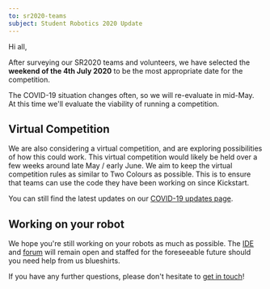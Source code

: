 ```yaml
---
to: sr2020-teams
subject: Student Robotics 2020 Update
---
```


Hi all,

After surveying our SR2020 teams and volunteers, we have selected the **weekend of the 4th July 2020** to be the most appropriate date for the competition.

The COVID-19 situation changes often, so we will re-evaluate in mid-May. At this time we'll evaluate the viability of running a competition.

## Virtual Competition

We are also considering a virtual competition, and are exploring possibilities of how this could work. This virtual competition would likely be held over a few weeks around late May / early June. We aim to keep the virtual competition rules as similar to Two Colours as possible. This is to ensure that teams can use the code they have been working on since Kickstart.

You can still find the latest updates on our [COVID-19 updates page](https://studentrobotics.org/covid-19/).

## Working on your robot

We hope you're still working on your robots as much as possible. The [IDE](https://studentrobotics.org/ide/) and [forum](https://studentrobotics.org/forum/) will remain open and staffed for the foreseeable future should you need help from us blueshirts.

If you have any further questions, please don't hesitate to [get in touch](teams@studentrobotics.org)!
